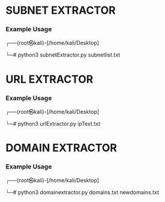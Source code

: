 # SUBNET EXTRACTOR
### Example Usage 
┌──(root㉿kali)-[/home/kali/Desktop]

└─# python3 subnetExtractor.py subnetlist.txt


# URL EXTRACTOR 
### Example Usage

┌──(root㉿kali)-[/home/kali/Desktop]

└─# python3 urlExtractor.py ipText.txt 

# DOMAIN EXTRACTOR
### Example Usage

┌──(root㉿kali)-[/home/kali/Desktop]

└─# python3 domainextractor.py domains.txt newdomains.txt

